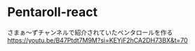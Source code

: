 # Pentaroll-react
さまぁ〜ずチャンネルで紹介されていたペンタロールを作る
https://youtu.be/B47Ptdt7M9M?si=KEYjF2hCA2DH73BX&t=70
